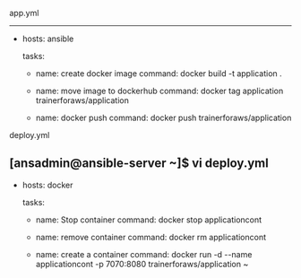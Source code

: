 app.yml

---
- hosts: ansible

  tasks:
  - name: create docker image
    command: docker build -t application .

  - name: move image to dockerhub
    command: docker tag application trainerforaws/application

  - name: docker push
    command: docker push trainerforaws/application


deploy.yml

[ansadmin@ansible-server ~]$ vi deploy.yml
---
- hosts: docker

  tasks:
  - name: Stop container
    command: docker stop applicationcont

  - name: remove container
    command: docker rm applicationcont

  - name: create a container
    command: docker run -d --name applicationcont -p 7070:8080 trainerforaws/application
~
